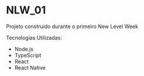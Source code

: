 # NLW_01
Projeto construido durante o primeiro New Level Week

Tecnologias Utilizadas:

- Node.js
- TypeScript
- React
- React Native
